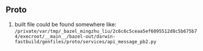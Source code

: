 
## Proto

1. built file could be found somewhere like: `/private/var/tmp/_bazel_mingzhu_liu/2c6c6c5ceaa5ef6095512d8c5b675b74/execroot/__main__/bazel-out/darwin-fastbuild/genfiles/proto/services/api_message_pb2.py`
